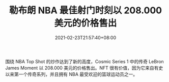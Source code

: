 ﻿---
title: "勒布朗 NBA 最佳射门时刻以 208.000 美元的价格售出"
date: 2021-02-23T21:57:40+08:00
lastmod: 2021-02-23T16:45:40+08:00
draft: false
authors: ["Silver"]
description: "围绕 NBA Top Shot 的炒作达到了新的高度，Cosmic Series 1 中的传奇 LeBron James Moment 以 208.000 美元的价格售出。NFT 很有价值，因为它来自有史以来第一个传奇系列，并且拥有 NBA 最受欢迎的篮球运动员之一。"
featuredImage: "lebron-nba-top-shot-moment-sold-for-208-000.png"
tags: ["Strategy Game","策略游戏","Play to Earn"]
categories: ["news"]
news: ["策略游戏"]
weight: 
lightgallery: true
pinned: false
recommend: false
recommend1: false
---

围绕 NBA Top Shot 的炒作达到了新的高度，Cosmic Series 1 中的传奇 LeBron James Moment 以 208.000 美元的价格售出。NFT 很有价值，因为它来自有史以来第一个传奇系列，并且拥有 NBA 最受欢迎的篮球运动员之一。

<!--more-->

